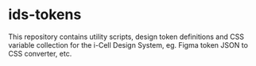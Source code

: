 # ids-tokens
This repository contains utility scripts, design token definitions and CSS variable collection for the i-Cell Design System, eg. Figma token JSON to CSS converter, etc.
